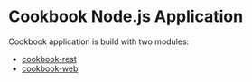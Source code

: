 # Cookbook Node.js Application
Cookbook application is build with two modules:
* [cookbook-rest](rest)
* [cookbook-web](web)

